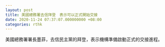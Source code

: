 ```yaml
---
layout: post
title: 美國總務署去信拜登　表示可以正式開始交接
date: 2020-11-24 07:37:07.000000000 +08:00
categories: rthk
---
```


美國總務署署長墨菲，去信民主黨的拜登，表示機構準備啟動正式的交接進程。
